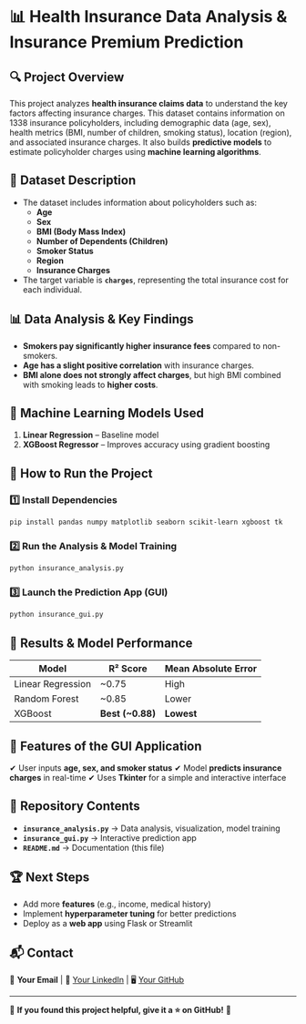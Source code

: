 # 📊 Health Insurance Data Analysis & Insurance Premium Prediction

## 🔍 Project Overview
This project analyzes **health insurance claims data** to understand the key factors affecting insurance charges.
This dataset contains information on 1338 insurance policyholders, including demographic data (age, sex), health metrics (BMI, number of children, smoking status), location (region), and associated insurance charges.
It also builds **predictive models** to estimate policyholder charges using **machine learning algorithms**. 

## 📂 Dataset Description
- The dataset includes information about policyholders such as:
  - **Age**
  - **Sex**
  - **BMI (Body Mass Index)**
  - **Number of Dependents (Children)**
  - **Smoker Status**
  - **Region**
  - **Insurance Charges**
- The target variable is **`charges`**, representing the total insurance cost for each individual.

## 📊 Data Analysis & Key Findings
- **Smokers pay significantly higher insurance fees** compared to non-smokers.
- **Age has a slight positive correlation** with insurance charges.
- **BMI alone does not strongly affect charges**, but high BMI combined with smoking leads to **higher costs**.

## 🤖 Machine Learning Models Used
1. **Linear Regression** – Baseline model
2. **XGBoost Regressor** – Improves accuracy using gradient boosting

## 🚀 How to Run the Project
### 1️⃣ Install Dependencies
```bash
pip install pandas numpy matplotlib seaborn scikit-learn xgboost tk
```

### 2️⃣ Run the Analysis & Model Training
```bash
python insurance_analysis.py
```

### 3️⃣ Launch the Prediction App (GUI)
```bash
python insurance_gui.py
```

## 🎯 Results & Model Performance
| Model | R² Score | Mean Absolute Error |
|--------|---------|----------------------|
| Linear Regression | ~0.75 | High |
| Random Forest | ~0.85 | Lower |
| XGBoost | **Best (~0.88)** | **Lowest** |

## 📌 Features of the GUI Application
✔ User inputs **age, sex, and smoker status**
✔ Model **predicts insurance charges** in real-time
✔ Uses **Tkinter** for a simple and interactive interface

## 📎 Repository Contents
- **`insurance_analysis.py`** → Data analysis, visualization, model training
- **`insurance_gui.py`** → Interactive prediction app
- **`README.md`** → Documentation (this file)

## 🏆 Next Steps
- Add more **features** (e.g., income, medical history)
- Implement **hyperparameter tuning** for better predictions
- Deploy as a **web app** using Flask or Streamlit

## 📬 Contact
📧 **Your Email** | 🔗 [Your LinkedIn](#) | 🖥️ [Your GitHub](#)

---
🌟 **If you found this project helpful, give it a ⭐ on GitHub!** 🚀
